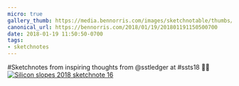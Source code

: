 ```yaml
---
micro: true
gallery_thumb: https://media.bennorris.com/images/sketchnotable/thumbs/silicon-slopes-2018-sketchnote-16.jpg
canonical_url: https://bennorris.com/2018/01/19/201801191150500700
date: 2018-01-19 11:50:50-0700
tags:
- sketchnotes
---
```


#Sketchnotes from inspiring thoughts from @sstledger at #ssts18 ✍🏼 [![Silicon slopes 2018 sketchnote 16](https://media.bennorris.com/images/sketchnotable/silicon-slopes-2018/silicon-slopes-2018-sketchnote-16.jpg)](https://media.bennorris.com/images/sketchnotable/silicon-slopes-2018/silicon-slopes-2018-sketchnote-16.jpg)